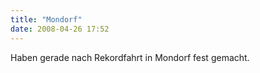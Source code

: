 ```yaml
---
title: "Mondorf"
date: 2008-04-26 17:52
---
```

Haben gerade nach Rekordfahrt in Mondorf fest gemacht.
